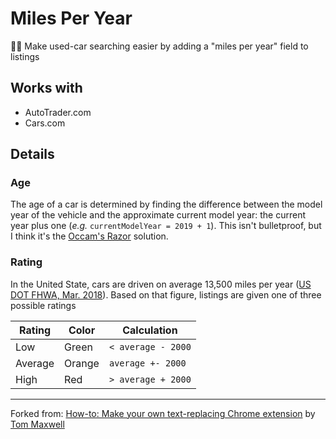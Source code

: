 # Miles Per Year

🚗💨 Make used-car searching easier by adding a "miles per year" field to listings

## Works with

- AutoTrader.com
- Cars.com

## Details

### Age
The age of a car is determined by finding the difference between the model year of the vehicle and the approximate current model year: the current year plus one (_e.g._ `currentModelYear = 2019 + 1`). This isn't bulletproof, but I think it's the [Occam's Razor](https://en.wikipedia.org/wiki/Occam%27s_razor) solution.

### Rating
In the United State, cars are driven on average 13,500 miles per year ([US DOT FHWA, Mar. 2018](https://www.fhwa.dot.gov/ohim/onh00/bar8.htm)). Based on that figure, listings are given one of three possible ratings

Rating | Color | Calculation
---|---|---
Low | Green | `< average - 2000`
Average | Orange | `average +- 2000`
High | Red | `> average + 2000`

---

Forked from: [How-to: Make your own text-replacing Chrome extension](https://9to5google.com/2015/06/14/how-to-make-a-chrome-extensions/) by [Tom Maxwell](https://twitter.com/tomaxwell)